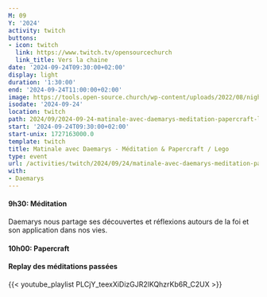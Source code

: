 ```yaml
---
M: 09
Y: '2024'
activity: twitch
buttons:
- icon: twitch
  link: https://www.twitch.tv/opensourcechurch
  link_title: Vers la chaine
date: '2024-09-24T09:30:00+02:00'
display: light
duration: '1:30:00'
end: '2024-09-24T11:00:00+02:00'
image: https://tools.open-source.church/wp-content/uploads/2022/08/night-sky-osc-noms-de-dieu.jpg
isodate: '2024-09-24'
location: twitch
path: 2024/09/2024-09-24-matinale-avec-daemarys-meditation-papercraft-lego.md
start: '2024-09-24T09:30:00+02:00'
start-unix: 1727163000.0
template: twitch
title: Matinale avec Daemarys - Méditation & Papercraft / Lego
type: event
url: /activities/twitch/2024/09/24/matinale-avec-daemarys-meditation-papercraft-lego
with:
- Daemarys
---
```

#### 9h30: Méditation



Daemarys nous partage ses découvertes et réflexions autours de la foi et son application dans nos vies.

#### 10h00: Papercraft


#### Replay des méditations passées

{{< youtube_playlist PLCjY_teexXiDizGJR2lKQhzrKb6R_C2UX >}}